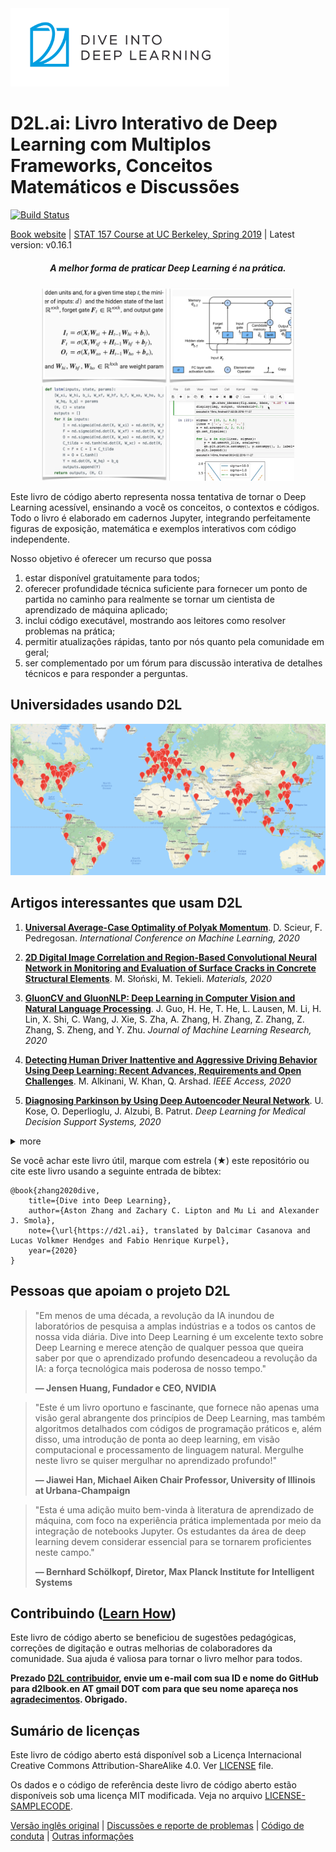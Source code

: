 <div align="left">
  <img src="https://raw.githubusercontent.com/d2l-ai/d2l-en/master/static/logo-with-text.png" width="350">
</div>

# D2L.ai: Livro Interativo de Deep Learning com Multiplos Frameworks, Conceitos Matemáticos e Discussões

[![Build Status](http://ci.d2l.ai/job/d2l-en/job/master/badge/icon)](http://ci.d2l.ai/job/d2l-en/job/master/)

[Book website](https://d2l.ai/) | [STAT 157 Course at UC Berkeley, Spring 2019](http://courses.d2l.ai/berkeley-stat-157/index.html) | Latest version: v0.16.1

<h5 align="center"><i>A melhor forma de praticar Deep Learning é na prática.</i></h5>

<p align="center">
  <img width="200"  src="static/frontpage/_images/eq.jpg">
  <img width="200"  src="static/frontpage/_images/figure.jpg">
  <img width="200"  src="static/frontpage/_images/code.jpg">
  <img width="200"  src="static/frontpage/_images/notebook.gif">
</p>

Este livro de código aberto representa nossa tentativa de tornar o Deep Learning acessível, ensinando a você os conceitos, o contextos e códigos. Todo o livro é elaborado em cadernos Jupyter, integrando perfeitamente figuras de exposição, matemática e exemplos interativos com código independente.

Nosso objetivo é oferecer um recurso que possa
1. estar disponível gratuitamente para todos;
1. oferecer profundidade técnica suficiente para fornecer um ponto de partida no caminho para realmente se tornar um cientista de aprendizado de máquina aplicado;
1. inclui código executável, mostrando aos leitores como resolver problemas na prática;
1. permitir atualizações rápidas, tanto por nós quanto pela comunidade em geral;
1. ser complementado por um fórum para discussão interativa de detalhes técnicos e para responder a perguntas.

## Universidades usando D2L
<p align="center">
  <img width="600"  src="static/frontpage/_images/map.png">
</p>


## Artigos interessantes que usam D2L

1. [**Universal Average-Case Optimality of Polyak Momentum**](https://arxiv.org/pdf/2002.04664.pdf). D. Scieur, F. Pedregosan. *International Conference on Machine Learning, 2020*

1. [**2D Digital Image Correlation and Region-Based Convolutional Neural Network in Monitoring and Evaluation of Surface Cracks in Concrete Structural Elements**](https://www.mdpi.com/1996-1944/13/16/3527/pdf). M. Słoński, M. Tekieli. *Materials, 2020*

1. [**GluonCV and GluonNLP: Deep Learning in Computer Vision and Natural Language Processing**](https://www.jmlr.org/papers/volume21/19-429/19-429.pdf). J. Guo, H. He, T. He, L. Lausen, M. Li, H. Lin, X. Shi, C. Wang, J. Xie, S. Zha, A. Zhang, H. Zhang, Z. Zhang, Z. Zhang, S. Zheng, and Y. Zhu. *Journal of Machine Learning Research, 2020*

1. [**Detecting Human Driver Inattentive and Aggressive Driving Behavior Using Deep Learning: Recent Advances, Requirements and Open Challenges**](https://ieeexplore.ieee.org/stamp/stamp.jsp?arnumber=9107077). M. Alkinani, W. Khan, Q. Arshad. *IEEE Access, 2020*

1. [**Diagnosing Parkinson by Using Deep Autoencoder Neural Network**](https://link.springer.com/chapter/10.1007/978-981-15-6325-6_5). U. Kose, O. Deperlioglu, J. Alzubi, B. Patrut. *Deep Learning for Medical Decision Support Systems, 2020*

<details><summary>more</summary>

1. [**Descending through a Crowded Valley--Benchmarking Deep Learning Optimizers**](https://arxiv.org/pdf/2007.01547.pdf). R. Schmidt, F. Schneider, P. Hennig.

1. [**Deep Learning Architectures for Medical Diagnosis**](https://link.springer.com/chapter/10.1007/978-981-15-6325-6_2). U. Kose, O. Deperlioglu, J. Alzubi, B. Patrut. *Deep Learning for Medical Decision Support Systems, 2020*

1. [**ControlVAE: Tuning, Analytical Properties, and Performance Analysis**](https://arxiv.org/pdf/2011.01754.pdf). H. Shao, Z. Xiao, S. Yao, D. Sun, A. Zhang, S. Liu, T. Abdelzaher.

1. [**Potential, challenges and future directions for deep learning in prognostics and health management applications**](https://reader.elsevier.com/reader/sd/pii/S0952197620301184?token=7261E56B97513C5D621B9B5F43CAABEC2860AE3036278C3E5264707C32DCB658077B2AFA6ED6D5CD0FB7B16770828080). O. Fink, Q. Wang, M. Svensén, P. Dersin, W-J. Lee, M. Ducoffe. *Engineering Applications of Artificial Intelligence, 2020*

1. [**Learning User Representations with Hypercuboids for Recommender Systems**](https://arxiv.org/pdf/2011.05742.pdf). S. Zhang, H. Liu, A. Zhang, Y. Hu, C. Zhang, Y. Li, T. Zhu, S. He, W. Ou. *ACM International Conference on Web Search and Data Mining, 2021*

</details>


Se você achar este livro útil, marque com estrela (★) este repositório ou cite este livro usando a seguinte entrada de bibtex:

```
@book{zhang2020dive,
    title={Dive into Deep Learning},
    author={Aston Zhang and Zachary C. Lipton and Mu Li and Alexander J. Smola},
    note={\url{https://d2l.ai}, translated by Dalcimar Casanova and Lucas Volkmer Hendges and Fabio Henrique Kurpel},
    year={2020}
}
```


## Pessoas que apoiam o projeto D2L

> <p>"Em menos de uma década, a revolução da IA inundou de laboratórios de pesquisa a amplas indústrias e a todos os cantos de nossa vida diária. Dive into Deep Learning é um excelente texto sobre Deep Learning e merece atenção de qualquer pessoa que queira saber por que o aprendizado profundo desencadeou a revolução da IA: a força tecnológica mais poderosa de nosso tempo."</p>
> <b>&mdash; Jensen Huang, Fundador e CEO, NVIDIA</b>

> <p>"Este é um livro oportuno e fascinante, que fornece não apenas uma visão geral abrangente dos princípios de Deep Learning, mas também algoritmos detalhados com códigos de programação práticos e, além disso, uma introdução de ponta ao deep learning, em visão computacional e processamento de linguagem natural. Mergulhe neste livro se quiser mergulhar no aprendizado profundo!"</p>
> <b>&mdash; Jiawei Han, Michael Aiken Chair Professor, University of Illinois at Urbana-Champaign</b>

> <p>"Esta é uma adição muito bem-vinda à literatura de aprendizado de máquina, com foco na experiência prática implementada por meio da integração de notebooks Jupyter. Os estudantes da área de deep learning devem considerar essencial para se tornarem proficientes neste campo."</p>
> <b>&mdash; Bernhard Schölkopf, Diretor, Max Planck Institute for Intelligent Systems</b>


## Contribuindo ([Learn How](https://d2l.ai/d2l-pt/chapter_appendix-tools-for-deep-learning/contributing.html))

Este livro de código aberto se beneficiou de sugestões pedagógicas, correções de digitação e outras melhorias de colaboradores da comunidade. Sua ajuda é valiosa para tornar o livro melhor para todos.

**Prezado [D2L contribuidor](https://github.com/d2l-ai/d2l-pt/graphs/contributors), envie um e-mail com sua ID e nome do GitHub para d2lbook.en AT gmail DOT com para que seu nome apareça nos [agradecimentos](https://d2l.ai/d2l-pt/chapter_preface/index.html#Acknowledgments). Obrigado.**


## Sumário de licenças

Este livro de código aberto está disponível sob a Licença Internacional Creative Commons Attribution-ShareAlike 4.0. Ver [LICENSE](LICENSE) file.

Os dados e o código de referência deste livro de código aberto estão disponíveis sob uma licença MIT modificada. Veja no arquivo [LICENSE-SAMPLECODE](LICENSE-SAMPLECODE).

[Versão inglês original](https://github.com/d2l-ai/d2l-en) | [Discussões e reporte de problemas](https://discuss.d2l.ai/) | [Código de conduta](CODE_OF_CONDUCT.md) | [Outras informações](INFO.md)
